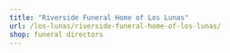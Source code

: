 ```yaml
---
title: "Riverside Funeral Home of Los Lunas"
url: /los-lunas/riverside-funeral-home-of-los-lunas/
shop: funeral directors
---
```

